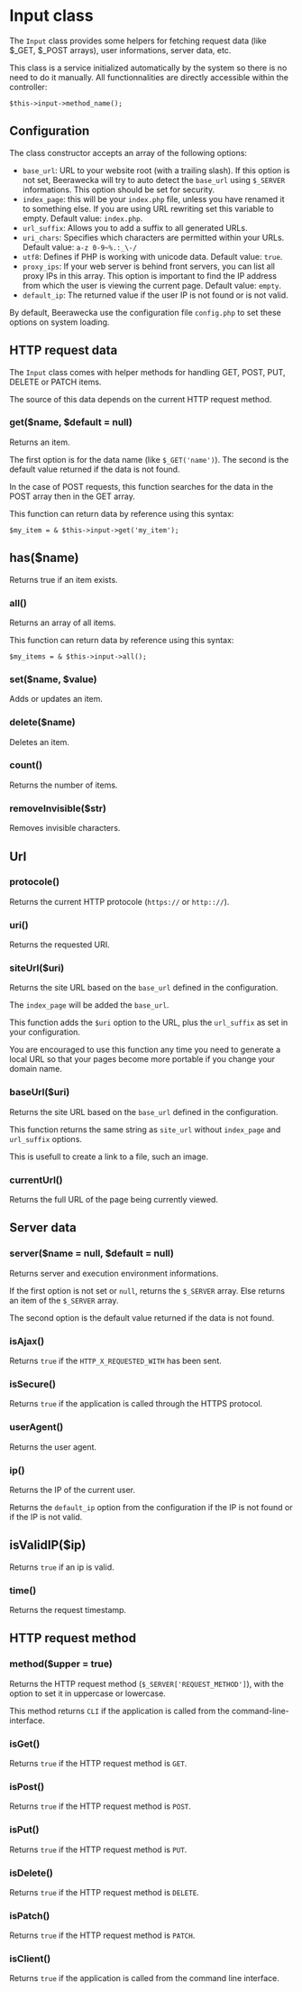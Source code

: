 # Input class

The `Input` class provides some
helpers for fetching request data (like $_GET, $_POST arrays), user informations,
server data, etc.

This class is a service initialized automatically by the system 
so there is no need to do it manually. All functionnalities are directly 
accessible within the controller:

    $this->input->method_name();

## Configuration

The class constructor accepts an array of the following options:

- `base_url`: URL to your website root (with a trailing slash). If this option
is not set, Beerawecka will try to auto detect the `base_url`
using `$_SERVER` informations. This option should be set for security.
- `index_page`: this will be your `index.php` file, unless you have renamed it to
something else. If you are using URL rewriting set this variable to empty.
Default value: `index.php`.
- `url_suffix`: Allows you to add a suffix to all generated URLs.
- `uri_chars`: Specifies which characters are permitted within your URLs.
Default value: `a-z 0-9~%.:_\-/`
- `utf8`: Defines if PHP is working with unicode data. Default value: `true`.
- `proxy_ips`: If your web server is behind front servers, you can list
all proxy IPs in this array. This option is important to find the IP address
from which the user is viewing the current page. Default value: `empty`.
- `default_ip`: The returned value if the user IP is not found or is not valid.

By default, Beerawecka use the configuration file `config.php` to set
these options on system loading.

## HTTP request data

The `Input` class comes with helper methods for handling
GET, POST, PUT, DELETE or PATCH items.

The source of this data depends on the current HTTP request method.

### get($name, $default = null)

Returns an item.

The first option is for the data name (like `$_GET('name')`). The second is
the default value returned if the data is not found.

In the case of POST requests, this function searches for the data
in the POST array then in the GET array.

This function can return data by reference using this syntax:

    $my_item = & $this->input->get('my_item');

## has($name)

Returns true if an item exists.

### all()

Returns an array of all items.

This function can return data by reference using this syntax:

    $my_items = & $this->input->all();

### set($name, $value)

Adds or updates an item.

### delete($name)

Deletes an item.

### count()

Returns the number of items.

### removeInvisible($str)

Removes invisible characters.

## Url

### protocole()

Returns the current HTTP protocole (`https://` or `http:://`).

### uri()

Returns the requested URI.

### siteUrl($uri)

Returns the site URL based on the `base_url` defined in the configuration.

The `index_page` will be added the `base_url`.

This function adds the `$uri` option to the URL, plus the
`url_suffix` as set in your configuration.

You are encouraged to use this function any time you need
to generate a local URL so that your pages become more portable
if you change your domain name.

### baseUrl($uri)

Returns the site URL based on the `base_url` defined in the configuration.

This function returns the same string as `site_url` without `index_page` and
`url_suffix` options.

This is usefull to create a link to a file, such an image.

### currentUrl()

Returns the full URL of the page being currently viewed.

## Server data

### server($name = null, $default = null)

Returns server and execution environment informations.

If the first option is not set or `null`, returns the `$_SERVER` array.
Else returns an item of the `$_SERVER` array.

The second option is the default value returned if the data is not found. 

### isAjax()

Returns `true` if the `HTTP_X_REQUESTED_WITH` has been sent.

### isSecure()

Returns `true` if the application is called through the HTTPS protocol.

### userAgent()

Returns the user agent.

### ip()

Returns the IP of the current user.

Returns the `default_ip` option from the
configuration if the IP is not found or if the IP is not valid.

## isValidIP($ip)

Returns `true` if an ip is valid.

### time()

Returns the request timestamp.

## HTTP request method

### method($upper = true)

Returns the HTTP request method (`$_SERVER['REQUEST_METHOD']`),
with the option to set it in uppercase or lowercase.

This method returns `CLI` if the application is called from the
command-line-interface.

### isGet()

Returns `true` if the HTTP request method is `GET`.

### isPost()

Returns `true` if the HTTP request method is `POST`.

### isPut()

Returns `true` if the HTTP request method is `PUT`.

### isDelete()

Returns `true` if the HTTP request method is `DELETE`.

### isPatch()

Returns `true` if the HTTP request method is `PATCH`.

### isClient()

Returns `true` if the application is called from the command line interface.
